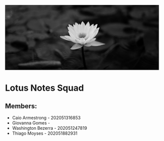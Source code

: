 <img width="auto" src="https://github.com/caioafc/Lotus-Notes/blob/main/wallpaper-squad.jpg">

# Lotus Notes Squad

## Members:
  - Caio Armestrong - 202051316853
  - Giovanna Gomes - 
  - Washington Bezerra - 202051247819
  - Thiago Moyses - 202051882931
